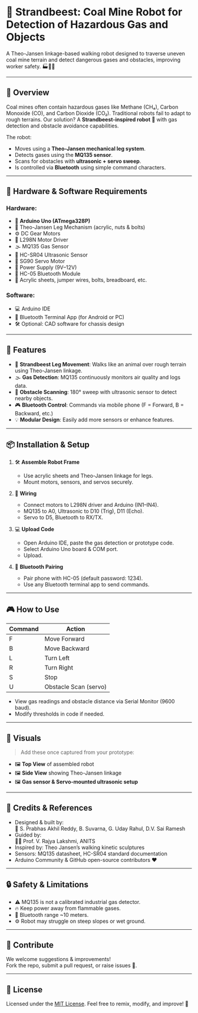 # 🤖 Strandbeest: Coal Mine Robot for Detection of Hazardous Gas and Objects

A Theo-Jansen linkage-based walking robot designed to traverse uneven coal mine terrain and detect dangerous gases and obstacles, improving worker safety. 🏭💨🛑

---

## 🚀 Overview

Coal mines often contain hazardous gases like Methane (CH₄), Carbon Monoxide (CO), and Carbon Dioxide (CO₂). Traditional robots fail to adapt to rough terrains. Our solution? A **Strandbeest-inspired robot** 🦿 with gas detection and obstacle avoidance capabilities.

The robot:
- Moves using a **Theo-Jansen mechanical leg system**.
- Detects gases using the **MQ135 sensor**.
- Scans for obstacles with **ultrasonic + servo sweep**.
- Is controlled via **Bluetooth** using simple command characters.

---

## 🔧 Hardware & Software Requirements

### Hardware:
- 🔌 **Arduino Uno (ATmega328P)**
- 🦿 Theo-Jansen Leg Mechanism (acrylic, nuts & bolts)
- ⚙️ DC Gear Motors
- 🧠 L298N Motor Driver
- 🌫 MQ135 Gas Sensor
- 📡 HC-SR04 Ultrasonic Sensor
- 🔄 SG90 Servo Motor
- 🔋 Power Supply (9V–12V)
- 📶 HC-05 Bluetooth Module
- 🧰 Acrylic sheets, jumper wires, bolts, breadboard, etc.

### Software:
- 💻 Arduino IDE
- 📲 Bluetooth Terminal App (for Android or PC)
- 🛠 Optional: CAD software for chassis design

---

## 🧠 Features

- 🦿 **Strandbeest Leg Movement**: Walks like an animal over rough terrain using Theo-Jansen linkage.
- 🌫 **Gas Detection**: MQ135 continuously monitors air quality and logs data.
- 👀 **Obstacle Scanning**: 180° sweep with ultrasonic sensor to detect nearby objects.
- 🎮 **Bluetooth Control**: Commands via mobile phone (F = Forward, B = Backward, etc.)
- 💡 **Modular Design**: Easily add more sensors or enhance features.

---

## 📦 Installation & Setup

1. 🛠 **Assemble Robot Frame**
   - Use acrylic sheets and Theo-Jansen linkage for legs.
   - Mount motors, sensors, and servos securely.

2. 🔌 **Wiring**
   - Connect motors to L298N driver and Arduino (IN1–IN4).
   - MQ135 to A0, Ultrasonic to D10 (Trig), D11 (Echo).
   - Servo to D5, Bluetooth to RX/TX.

3. 💻 **Upload Code**
   - Open Arduino IDE, paste the gas detection or prototype code.
   - Select Arduino Uno board & COM port.
   - Upload.

4. 📲 **Bluetooth Pairing**
   - Pair phone with HC-05 (default password: 1234).
   - Use any Bluetooth terminal app to send commands.

---

## 🎮 How to Use

| Command | Action       |
|---------|--------------|
| F       | Move Forward |
| B       | Move Backward|
| L       | Turn Left    |
| R       | Turn Right   |
| S       | Stop         |
| U       | Obstacle Scan (servo) |

- View gas readings and obstacle distance via Serial Monitor (9600 baud).
- Modify thresholds in code if needed.

---

## 📸 Visuals

> Add these once captured from your prototype:

- 🖼 **Top View** of assembled robot
- 🖼 **Side View** showing Theo-Jansen linkage
- 🖼 **Gas sensor & Servo-mounted ultrasonic setup**

---

## 📑 Credits & References

- Designed & built by:  
  👤 S. Prabhas Akhil Reddy, B. Suvarna, G. Uday Rahul, D.V. Sai Ramesh  
- Guided by:  
  👩‍🏫 Prof. V. Rajya Lakshmi, ANITS  
- Inspired by: Theo Jansen’s walking kinetic sculptures  
- Sensors: MQ135 datasheet, HC-SR04 standard documentation  
- Arduino Community & GitHub open-source contributors ❤️

---

## 🔒 Safety & Limitations

- ⚠️ MQ135 is not a calibrated industrial gas detector.
- 🔥 Keep power away from flammable gases.
- 📶 Bluetooth range ~10 meters.
- ⚙️ Robot may struggle on steep slopes or wet ground.

---

## 🤝 Contribute

We welcome suggestions & improvements!  
Fork the repo, submit a pull request, or raise issues 💬.

---

## 📝 License

Licensed under the [MIT License](LICENSE). Feel free to remix, modify, and improve! 🚀
